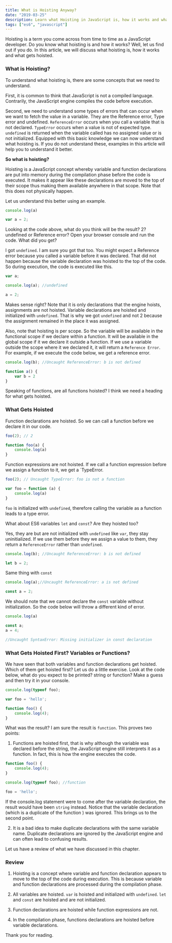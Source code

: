 ```yaml
---
title: What is Hoisting Anyway?
date: "2019-03-25"
description: Learn what Hoisting in JavaScript is, how it works and what gets hoisted.
tags: ["es6", "javascript"]
---
```


Hoisting is a term you come across from time to time as a JavaScript developer. Do you know what hoisting is and how it works? Well, let us find out if you do. In this article, we will discuss what hoisting is, how it works and what gets hoisted. 

<h3>What is Hoisting? </h3>
To understand what hoisting is, there are some concepts that we need to understand. 

First, it is common to think that JavaScript is not a compiled language. Contrarily, the JavaScript engine compiles the code before execution. 

Second, we need to understand some types of errors that can occur when we want to fetch the value in a variable. They are the Reference error, Type error and undefined. `ReferenceError` occurs when you call a variable that is not declared. `TypeError` occurs when a value is not of expected type. `undefined` is returned when the variable called has no assigned value or is not initialized. Equipped with this basic knowledge we can now understand what hoisting is. If you do not understand these, examples in this article will help you to understand it better.

<b>So what is hoisting? </b>

Hoisting is a JavaScript concept whereby variable and function declarations are put into memory during the compilation phase before the code is executed. It makes it appear like these declarations are moved to the top of their scope thus making them available anywhere in that scope. Note that this does not physically happen. 

Let us understand this better using an example.

```js
console.log(a)

var a = 2;
```

Looking at the code above, what do you think will be the result? 2? undefined or Reference error? Open your browser console and run the code. What did you get?

I got `undefined`. I am sure you got that too. You might expect a Reference error because you called a variable before it was declared. That did not happen because the variable declaration was hoisted to the top of the code. So during execution, the code is executed like this.

```js
var a;

console.log(a); //undefined

a = 2;

``` 

Makes sense right? Note that it is only declarations that the engine hoists, assignments are not hoisted. Variable declarations are hoisted and initialized with `undefined`. That is why we got `undefined` and not 2 because the assignment remained in the place it was assigned.

Also, note that hoisting is per scope. So the variable will be available in the functional scope if we declare within a function.  It will be available in the global scope if it we declare it outside a function. If we use a variable outside the scope where it we declared it, it will return a `Reference Error`. For example, if we execute the code below, we get a reference error.

```js
console.log(b); //Uncaught ReferenceError: b is not defined

function a() {
    var b = 2
}
```
Speaking of functions, are all functions hoisted? I think we need a heading for what gets hoisted.

<h3>What Gets Hoisted</h3>

Function declarations are hoisted. So we can call a function before we declare it in our code. 

```js
foo(2); // 2

function foo(a) {
    console.log(a)
}

```

Function expressions are not hoisted. If we call a function expression before we assign a function to it, we get a `TypeError.

```js
foo(2); // Uncaught TypeError: foo is not a function

var foo = function (a) {
    console.log(a)
}

```

`foo` is initialized with `undefined`, therefore calling the variable as a function leads to a type error.

What about ES6 variables `let` and `const`? Are they hoisted too?

Yes, they are but are not initialized with `undefined` like `var`, they stay uninitialized. If we use them before they we assign a value to them, they return a `ReferenceError` rather than `undefined`.

```js
console.log(b); //Uncaught ReferenceError: b is not defined

let b = 2;

```

Same thing with `const`

```js
console.log(a);//Uncaught ReferenceError: a is not defined

const a = 2;
```

We should note that we cannot declare the `const` variable without initialization. So the code below will throw a different kind of error.

```js
console.log(a)

const a;
a = 4;

//Uncaught SyntaxError: Missing initializer in const declaration
```

<h3>What Gets Hoisted First? Variables or Functions?</h3>

We have seen that both variables and function declarations get hoisted. Which of them get hoisted first? Let us do a little exercise. Look at the code below, what do you expect to be printed? string or function? Make a guess and then try it in your console.

```js
console.log(typeof foo);

var foo = 'hello';

function foo() {
    console.log(4);
}

```

What was the result? I am sure the result is `function`. This proves two points:

1. Functions are hoisted first, that is why although the variable was declared before the string, the JavaScript engine still interprets it as a function. In fact, this is how the engine executes the code.

```js
function foo() {
    console.log(4);
}

console.log(typeof foo); //function

foo = 'hello';
```

If the console.log statement were to come after the variable declaration, the result would have been `string` instead. Notice that the variable declaration (which is a duplicate of the function ) was ignored. This brings us to the second point. 

2. It is a bad idea to make duplicate declarations with the same variable name. Duplicate declarations are ignored by the JavaScript engine and can often lead to confusing results.

Let us have a review of what we have discussed in this chapter.

<h3>Review</h3>

1. Hoisting is a concept where variable and function declaration appears to move to the top of the code during execution. This is because variable and function declarations are processed during the compilation phase. 

2. All variables are hoisted. `var` is hoisted and initialized with `undefined`. `let` and `const` are hoisted and are not initialized.

3. Function declarations are hoisted while function expressions are not.

4. In the compilation phase, functions declarations are hoisted before variable declarations.

Thank you for reading.